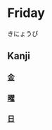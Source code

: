 # Friday
きにょうび

## Kanji
### [金](../Kanji/kanji-dict/金.md)
### [曜](../Kanji/kanji-dict/曜.md)
### [日](../Kanji/kanji-dict/日.md)